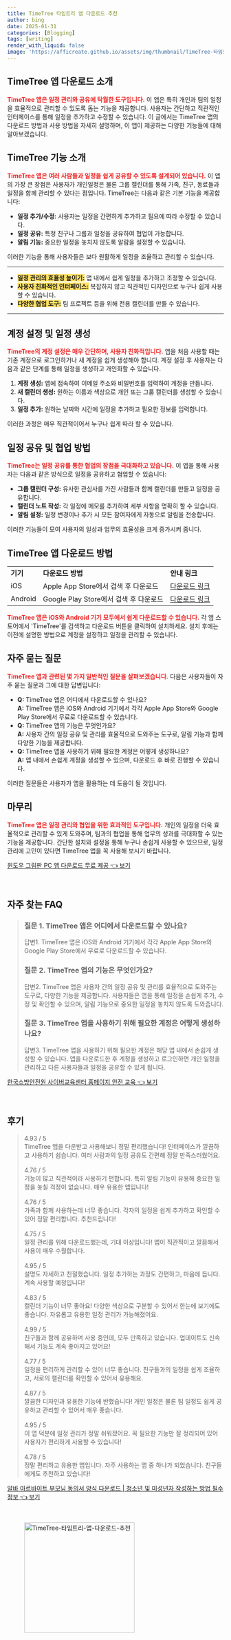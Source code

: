 ```yaml
---
title: TimeTree 타임트리 앱 다운로드 추천
author: bing
date: 2025-01-31
categories: [Blogging]
tags: [writing]
render_with_liquid: false
image: 'https://afficreate.github.io/assets/img/thumbnail/TimeTree-타임트리-앱-다운로드-추천.webp'
---
```



<h2 id='TimeTree앱다운로드소개'>TimeTree 앱 다운로드 소개</h2>

<p><b><span style="color: #ee2323;">TimeTree 앱은 일정 관리와 공유에 탁월한 도구입니다.</span></b> 이 앱은 특히 개인과 팀의 일정을 효율적으로 관리할 수 있도록 돕는 기능을 제공합니다. 사용자는 간단하고 직관적인 인터페이스를 통해 일정을 추가하고 수정할 수 있습니다. 이 글에서는 TimeTree 앱의 다운로드 방법과 사용 방법을 자세히 설명하며, 이 앱이 제공하는 다양한 기능들에 대해 알아보겠습니다. </p>

<h2 id='TimeTree기능소개'>TimeTree 기능 소개</h2>

<p><b><span style="color: #ee2323;">TimeTree 앱은 여러 사람들과 일정을 쉽게 공유할 수 있도록 설계되어 있습니다.</span></b> 이 앱의 가장 큰 장점은 사용자가 개인일정은 물론 그룹 캘린더를 통해 가족, 친구, 동료들과 일정을 함께 관리할 수 있다는 점입니다. TimeTree는 다음과 같은 기본 기능을 제공합니다: 
<ul>
    <li><b>일정 추가/수정:</b> 사용자는 일정을 간편하게 추가하고 필요에 따라 수정할 수 있습니다.</li>
    <li><b>일정 공유:</b> 특정 친구나 그룹과 일정을 공유하여 협업이 가능합니다.</li>
    <li><b>알림 기능:</b> 중요한 일정을 놓치지 않도록 알람을 설정할 수 있습니다.</li>
</ul>
이러한 기능을 통해 사용자들은 보다 원활하게 일정을 조율하고 관리할 수 있습니다.</p>

<hr />

<ul>
    <li><b><span style="background-color: #ffe066;">일정 관리의 효율성 높이기:</span></b> 앱 내에서 쉽게 일정을 추가하고 조정할 수 있습니다.</li>
    <li><b><span style="background-color: #ffe066;">사용자 친화적인 인터페이스:</span></b> 복잡하지 않고 직관적인 디자인으로 누구나 쉽게 사용할 수 있습니다.</li>
    <li><b><span style="background-color: #ffe066;">다양한 협업 도구:</span></b> 팀 프로젝트 등을 위해 전용 캘린더를 만들 수 있습니다.</li>
</ul>

<hr />

<h2 id='계정설정'>계정 설정 및 일정 생성</h2>

<p><b><span style="color: #ee2323;">TimeTree의 계정 설정은 매우 간단하며, 사용자 친화적입니다.</span></b> 앱을 처음 사용할 때는 기존 계정으로 로그인하거나 새 계정을 쉽게 생성해야 합니다. 계정 설정 후 사용자는 다음과 같은 단계를 통해 일정을 생성하고 개인화할 수 있습니다.
<ol>
    <li><b>계정 생성:</b> 앱에 접속하여 이메일 주소와 비밀번호를 입력하여 계정을 만듭니다.</li>
    <li><b>새 캘린더 생성:</b> 원하는 이름과 색상으로 개인 또는 그룹 캘린더를 생성할 수 있습니다.</li>
    <li><b>일정 추가:</b> 원하는 날짜와 시간에 일정을 추가하고 필요한 정보를 입력합니다.</li>
</ol>
이러한 과정은 매우 직관적이어서 누구나 쉽게 따라 할 수 있습니다.</p>

<h2 id='일정공유및협업'>일정 공유 및 협업 방법</h2>

<p><b><span style="color: #ee2323;">TimeTree는 일정 공유를 통한 협업의 장점을 극대화하고 있습니다.</span></b> 이 앱을 통해 사용자는 다음과 같은 방식으로 일정을 공유하고 협업할 수 있습니다:
<ul>
    <li><b>그룹 캘린더 구성:</b> 유사한 관심사를 가진 사람들과 함께 캘린더를 만들고 일정을 공유합니다.</li>
    <li><b>캘린더 노트 작성:</b> 각 일정에 메모를 추가하여 세부 사항을 명확히 할 수 있습니다.</li>
    <li><b>알림 설정:</b> 일정 변경이나 추가 시 모든 참여자에게 자동으로 알림을 전송합니다.</li>
</ul>
이러한 기능들이 모여 사용자의 일상과 업무의 효율성을 크게 증가시켜 줍니다.</p>

<h2 id='다운로드방법'>TimeTree 앱 다운로드 방법</h2>

<table>
    <tr>
        <td><b>기기</b></td>
        <td><b>다운로드 방법</b></td>
        <td><b>안내 링크</b></td>
    </tr>
    <tr>
        <td>iOS</td>
        <td>Apple App Store에서 검색 후 다운로드</td>
        <td><a href="https://apps.apple.com">다운로드 링크</a></td>
    </tr>
    <tr>
        <td>Android</td>
        <td>Google Play Store에서 검색 후 다운로드</td>
        <td><a href="https://play.google.com">다운로드 링크</a></td>
    </tr>
</table>

<p><b><span style="color: #ee2323;">TimeTree 앱은 iOS와 Android 기기 모두에서 쉽게 다운로드할 수 있습니다.</span></b> 각 앱 스토어에서 'TimeTree'를 검색하고 다운로드 버튼을 클릭하여 설치하세요. 설치 후에는 이전에 설명한 방법으로 계정을 설정하고 일정을 관리할 수 있습니다.</p>

<h2 id='자주묻는질문'>자주 묻는 질문</h2>

<p><b><span style="color: #ee2323;">TimeTree 앱과 관련된 몇 가지 일반적인 질문을 살펴보겠습니다.</span></b> 다음은 사용자들이 자주 묻는 질문과 그에 대한 답변입니다: 
<ul>
    <li><b>Q:</b> TimeTree 앱은 어디에서 다운로드할 수 있나요?<br><b>A:</b> TimeTree 앱은 iOS와 Android 기기에서 각각 Apple App Store와 Google Play Store에서 무료로 다운로드할 수 있습니다.</li>
    <li><b>Q:</b> TimeTree 앱의 기능은 무엇인가요?<br><b>A:</b> 사용자 간의 일정 공유 및 관리를 효율적으로 도와주는 도구로, 알림 기능과 함께 다양한 기능을 제공합니다.</li>
    <li><b>Q:</b> TimeTree 앱을 사용하기 위해 필요한 계정은 어떻게 생성하나요?<br><b>A:</b> 앱 내에서 손쉽게 계정을 생성할 수 있으며, 다운로드 후 바로 진행할 수 있습니다.</li>
</ul>
이러한 질문들은 사용자가 앱을 활용하는 데 도움이 될 것입니다.</p>

<h2 id='마무리'>마무리</h2>

<p><b><span style="color: #ee2323;">TimeTree 앱은 일정 관리와 협업을 위한 효과적인 도구입니다.</span></b> 개인의 일정을 더욱 효율적으로 관리할 수 있게 도와주며, 팀과의 협업을 통해 업무의 성과를 극대화할 수 있는 기능을 제공합니다. 간단한 설치와 설정을 통해 누구나 손쉽게 사용할 수 있으므로, 일정 관리에 고민이 있다면 TimeTree 앱을 꼭 사용해 보시기 바랍니다. </p>


<p><a class="click-button" title="윈도우 그림판 PC 앱 다운로드 무료 제공" href="https://afficreate.github.io/posts/%EC%9C%88%EB%8F%84%EC%9A%B0-%EA%B7%B8%EB%A6%BC%ED%8C%90-PC-%EC%95%B1-%EB%8B%A4%EC%9A%B4%EB%A1%9C%EB%93%9C-%EB%AC%B4%EB%A3%8C-%EC%A0%9C%EA%B3%B5/" rel="dofollow">윈도우 그림판 PC 앱 다운로드 무료 제공 👈 보기</a></p><br>
<h2 id='자주_찾는_FAQ'>자주 찾는 FAQ</h2>
<div itemscope="" itemtype="https://schema.org/FAQPage"> 
<blockquote> 
<div itemscope="" itemprop="mainEntity" itemtype="https://schema.org/Question"> 
<h3 itemprop="name">질문 1. TimeTree 앱은 어디에서 다운로드할 수 있나요?</h3> 
<div itemscope="" itemprop="acceptedAnswer" itemtype="https://schema.org/Answer"> 
<span itemprop="text"> 
<p>답변1. TimeTree 앱은 iOS와 Android 기기에서 각각 Apple App Store와 Google Play Store에서 무료로 다운로드할 수 있습니다.</p> 
</span> 
</div> 
</div> 

<div itemscope="" itemprop="mainEntity" itemtype="https://schema.org/Question"> 
<h3 itemprop="name">질문 2. TimeTree 앱의 기능은 무엇인가요?</h3> 
<div itemscope="" itemprop="acceptedAnswer" itemtype="https://schema.org/Answer"> 
<span itemprop="text"> 
<p>답변2. TimeTree 앱은 사용자 간의 일정 공유 및 관리를 효율적으로 도와주는 도구로, 다양한 기능을 제공합니다. 사용자들은 앱을 통해 일정을 손쉽게 추가, 수정 및 확인할 수 있으며, 알림 기능으로 중요한 일정을 놓치지 않도록 도와줍니다.</p> 
</span> 
</div> 
</div> 

<div itemscope="" itemprop="mainEntity" itemtype="https://schema.org/Question"> 
<h3 itemprop="name">질문 3. TimeTree 앱을 사용하기 위해 필요한 계정은 어떻게 생성하나요?</h3> 
<div itemscope="" itemprop="acceptedAnswer" itemtype="https://schema.org/Answer"> 
<span itemprop="text"> 
<p>답변3. TimeTree 앱을 사용하기 위해 필요한 계정은 해당 앱 내에서 손쉽게 생성할 수 있습니다. 앱을 다운로드한 후 계정을 생성하고 로그인하면 개인 일정을 관리하고 다른 사용자들과 일정을 공유할 수 있게 됩니다.</p> 
</span> 
</div> 
</div> 
</blockquote> 
</div>
<p><a class="click-button" title="한국소방안전원 사이버교육센터 홈페이지 안전 교육" href="https://afficreate.github.io/posts/%ED%95%9C%EA%B5%AD%EC%86%8C%EB%B0%A9%EC%95%88%EC%A0%84%EC%9B%90-%EC%82%AC%EC%9D%B4%EB%B2%84%EA%B5%90%EC%9C%A1%EC%84%BC%ED%84%B0-%ED%99%88%ED%8E%98%EC%9D%B4%EC%A7%80-%EC%95%88%EC%A0%84-%EA%B5%90%EC%9C%A1/" rel="dofollow">한국소방안전원 사이버교육센터 홈페이지 안전 교육 👈 보기</a></p><br>
<h2 id='후기'>후기</h2>
<div itemscope itemtype="https://schema.org/Product">
  <blockquote>
  <div itemprop="review" itemscope itemtype="https://schema.org/Review">
      <div itemprop="reviewRating" itemscope itemtype="https://schema.org/Rating"> <span itemprop="ratingValue">4.93</span> / <span itemprop="bestRating">5</span> </div>
      <span itemprop="reviewBody">TimeTree 앱을 다운받고 사용해보니 정말 편리했습니다! 인터페이스가 깔끔하고 사용하기 쉽습니다. 여러 사람과의 일정 공유도 간편해 정말 만족스러웠어요.</span>
  </div>
  <br>
  <div itemprop="review" itemscope itemtype="https://schema.org/Review">
      <div itemprop="reviewRating" itemscope itemtype="https://schema.org/Rating"> <span itemprop="ratingValue">4.76</span> / <span itemprop="bestRating">5</span> </div>
      <span itemprop="reviewBody">기능이 많고 직관적이라 사용하기 편합니다. 특히 알림 기능이 유용해 중요한 일정을 놓칠 걱정이 없습니다. 매우 유용한 앱입니다!</span>
  </div>
  <br>
  <div itemprop="review" itemscope itemtype="https://schema.org/Review">
      <div itemprop="reviewRating" itemscope itemtype="https://schema.org/Rating"> <span itemprop="ratingValue">4.76</span> / <span itemprop="bestRating">5</span> </div>
      <span itemprop="reviewBody">가족과 함께 사용하는데 너무 좋습니다. 각자의 일정을 쉽게 추가하고 확인할 수 있어 정말 편리합니다. 추천드립니다!</span>
  </div>
  <br>
  <div itemprop="review" itemscope itemtype="https://schema.org/Review">
      <div itemprop="reviewRating" itemscope itemtype="https://schema.org/Rating"> <span itemprop="ratingValue">4.75</span> / <span itemprop="bestRating">5</span> </div>
      <span itemprop="reviewBody">일정 관리를 위해 다운로드했는데, 기대 이상입니다! 앱이 직관적이고 깔끔해서 사용이 매우 수월합니다.</span>
  </div>
  <br>
  <div itemprop="review" itemscope itemtype="https://schema.org/Review">
      <div itemprop="reviewRating" itemscope itemtype="https://schema.org/Rating"> <span itemprop="ratingValue">4.95</span> / <span itemprop="bestRating">5</span> </div>
      <span itemprop="reviewBody">설명도 자세하고 친절했습니다. 일정 추가하는 과정도 간편하고, 마음에 듭니다. 계속 사용할 예정입니다!</span>
  </div>
  <br>
  <div itemprop="review" itemscope itemtype="https://schema.org/Review">
      <div itemprop="reviewRating" itemscope itemtype="https://schema.org/Rating"> <span itemprop="ratingValue">4.83</span> / <span itemprop="bestRating">5</span> </div>
      <span itemprop="reviewBody">캘린더 기능이 너무 좋아요! 다양한 색상으로 구분할 수 있어서 한눈에 보기에도 좋습니다. 자유롭고 유용한 일정 관리가 가능해졌어요.</span>
  </div>
  <br>
  <div itemprop="review" itemscope itemtype="https://schema.org/Review">
      <div itemprop="reviewRating" itemscope itemtype="https://schema.org/Rating"> <span itemprop="ratingValue">4.99</span> / <span itemprop="bestRating">5</span> </div>
      <span itemprop="reviewBody">친구들과 함께 공유하며 사용 중인데, 모두 만족하고 있습니다. 업데이트도 신속해서 기능도 계속 좋아지고 있어요!</span>
  </div>
  <br>
  <div itemprop="review" itemscope itemtype="https://schema.org/Review">
      <div itemprop="reviewRating" itemscope itemtype="https://schema.org/Rating"> <span itemprop="ratingValue">4.77</span> / <span itemprop="bestRating">5</span> </div>
      <span itemprop="reviewBody">일정을 편리하게 관리할 수 있어 너무 좋습니다. 친구들과의 일정을 쉽게 조율하고, 서로의 캘린더를 확인할 수 있어서 유용해요.</span>
  </div>
  <br>
  <div itemprop="review" itemscope itemtype="https://schema.org/Review">
      <div itemprop="reviewRating" itemscope itemtype="https://schema.org/Rating"> <span itemprop="ratingValue">4.87</span> / <span itemprop="bestRating">5</span> </div>
      <span itemprop="reviewBody">깔끔한 디자인과 유용한 기능에 반했습니다! 개인 일정은 물론 팀 일정도 쉽게 공유하고 관리할 수 있어서 매우 좋습니다.</span>
  </div>
  <br>
  <div itemprop="review" itemscope itemtype="https://schema.org/Review">
      <div itemprop="reviewRating" itemscope itemtype="https://schema.org/Rating"> <span itemprop="ratingValue">4.95</span> / <span itemprop="bestRating">5</span> </div>
      <span itemprop="reviewBody">이 앱 덕분에 일정 관리가 정말 쉬워졌어요. 꼭 필요한 기능만 잘 정리되어 있어 사용자가 편리하게 사용할 수 있습니다!</span>
  </div>
  <br>
  <div itemprop="review" itemscope itemtype="https://schema.org/Review">
      <div itemprop="reviewRating" itemscope itemtype="https://schema.org/Rating"> <span itemprop="ratingValue">4.78</span> / <span itemprop="bestRating">5</span> </div>
      <span itemprop="reviewBody">정말 편리하고 유용한 앱입니다. 자주 사용하는 앱 중 하나가 되었습니다. 친구들에게도 추천하고 있습니다!</span>
  </div>
  </blockquote>
</div>
<p><a class="click-button" title="알바 아르바이트 부모님 동의서 양식 다운로드 | 청소년 및 미성년자 작성하는 방법 필수 정보" href="https://afficreate.github.io/posts/%EC%95%8C%EB%B0%94-%EC%95%84%EB%A5%B4%EB%B0%94%EC%9D%B4%ED%8A%B8-%EB%B6%80%EB%AA%A8%EB%8B%98-%EB%8F%99%EC%9D%98%EC%84%9C-%EC%96%91%EC%8B%9D-%EB%8B%A4%EC%9A%B4%EB%A1%9C%EB%93%9C-%EC%B2%AD%EC%86%8C%EB%85%84-%EB%B0%8F-%EB%AF%B8%EC%84%B1%EB%85%84%EC%9E%90-%EC%9E%91%EC%84%B1%ED%95%98%EB%8A%94-%EB%B0%A9%EB%B2%95-%ED%95%84%EC%88%98-%EC%A0%95%EB%B3%B4/" rel="dofollow">알바 아르바이트 부모님 동의서 양식 다운로드 | 청소년 및 미성년자 작성하는 방법 필수 정보 👈 보기</a></p><br>
<figure class="image"><img src="https://afficreate.github.io/assets/img/thumbnail/TimeTree-타임트리-앱-다운로드-추천.webp" alt="TimeTree-타임트리-앱-다운로드-추천" width="256" height="256"></figure>